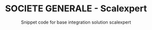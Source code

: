 <h1 align="center">SOCIETE GENERALE - Scalexpert</h1>
<p align="center">Snippet code for base integration solution scalexpert</p>
